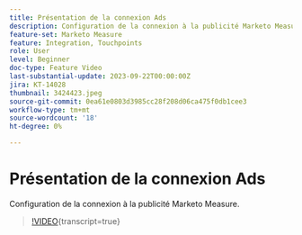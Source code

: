 ```yaml
---
title: Présentation de la connexion Ads
description: Configuration de la connexion à la publicité Marketo Measure.
feature-set: Marketo Measure
feature: Integration, Touchpoints
role: User
level: Beginner
doc-type: Feature Video
last-substantial-update: 2023-09-22T00:00:00Z
jira: KT-14028
thumbnail: 3424423.jpeg
source-git-commit: 0ea61e0803d3985cc28f208d06ca475f0db1cee3
workflow-type: tm+mt
source-wordcount: '18'
ht-degree: 0%

---
```



# Présentation de la connexion Ads

Configuration de la connexion à la publicité Marketo Measure.

>[!VIDEO](https://video.tv.adobe.com/v/3424423/?learn=on){transcript=true}
